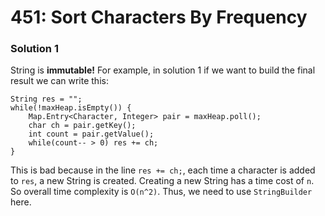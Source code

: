 # 451: Sort Characters By Frequency

### Solution 1
String is **immutable!** For example, in solution 1 if we want to build the final result we can write this: 
```
String res = "";
while(!maxHeap.isEmpty()) {
    Map.Entry<Character, Integer> pair = maxHeap.poll();
    char ch = pair.getKey();
    int count = pair.getValue();
    while(count-- > 0) res += ch;
}
```
This is bad because in the line `res += ch;`, each time a character is added to `res`, a new String is created. 
Creating a new String has a time cost of `n`. So overall time complexity is `O(n^2)`. Thus, we need to use `StringBuilder` here.
